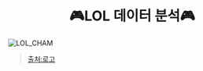 # <div align=center>:video_game:LOL 데이터 분석:video_game:</div>
![LOL_CHAM](https://github.com/Kimseongchan1224/LOL/assets/79899868/a955ca59-db3a-45e3-a5d9-3502b3dc791e)
>[출처:로고](https://www.deviantart.com/muamerart/art/League-of-Legends-Wallpaper-HD-440485684)
